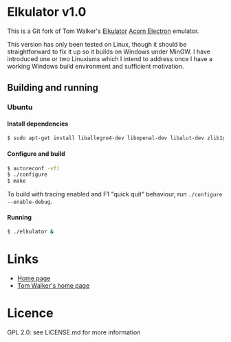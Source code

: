 # Elkulator v1.0

This is a Git fork of Tom Walker's [Elkulator](http://www.retrosoftware.co.uk/hg/elkulator)
[Acorn Electron](http://en.wikipedia.org/wiki/Acorn_Electron) emulator.

This version has only been tested on Linux, though it should be straightforward
to fix it up so it builds on Windows under MinGW. I have introduced one or two
Linuxisms which I intend to address once I have a working Windows build
environment and sufficient motivation.

## Building and running

### Ubuntu

#### Install dependencies

```bash
$ sudo apt-get install liballegro4-dev libopenal-dev libalut-dev zlib1g-dev
```

#### Configure and build

```bash
$ autoreconf -vfi
$ ./configure
$ make
```

To build with tracing enabled and F1 "quick quit" behaviour, run
`./configure --enable-debug`.

#### Running

```bash
$ ./elkulator &
```

# Links

* [Home page](http://elkulator.acornelectron.co.uk/)
* [Tom Walker's home page](http://www.tommowalker.co.uk/)

# Licence

GPL 2.0: see LICENSE.md for more information


